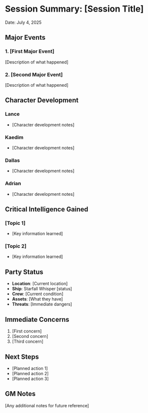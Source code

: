 # Session Summary: [Session Title]

Date: July 4, 2025

## Major Events

### 1. [First Major Event]

[Description of what happened]

### 2. [Second Major Event]

[Description of what happened]

## Character Development

### Lance
- [Character development notes]

### Kaedim
- [Character development notes]

### Dallas
- [Character development notes]

### Adrian
- [Character development notes]

## Critical Intelligence Gained

### [Topic 1]
- [Key information learned]

### [Topic 2]
- [Key information learned]

## Party Status
- **Location**: [Current location]
- **Ship**: Starfall Whisper [status]
- **Crew**: [Current condition]
- **Assets**: [What they have]
- **Threats**: [Immediate dangers]

## Immediate Concerns
1. [First concern]
2. [Second concern]
3. [Third concern]

## Next Steps
- [Planned action 1]
- [Planned action 2]
- [Planned action 3]

## GM Notes
[Any additional notes for future reference]